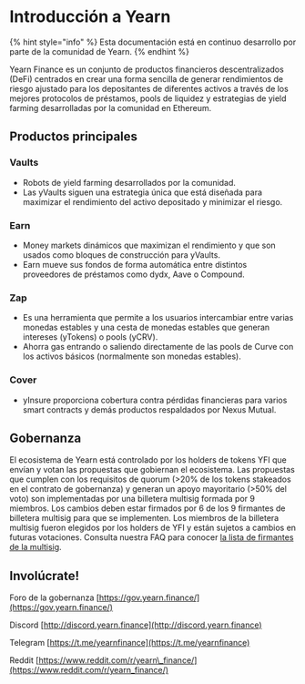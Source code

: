 # Introducción a Yearn

{% hint style="info" %}
Esta documentación está en continuo desarrollo por parte de la comunidad de Yearn.
{% endhint %}

Yearn Finance es un conjunto de productos financieros descentralizados \(DeFi\) centrados en crear una forma sencilla de generar rendimientos de riesgo ajustado para los depositantes de diferentes activos a través de los mejores protocolos de préstamos, pools de liquidez y estrategias de yield farming desarrolladas por la comunidad en Ethereum.

## Productos principales

### Vaults

* Robots de yield farming desarrollados por la comunidad.
* Las yVaults siguen una estrategia única que está diseñada para maximizar el rendimiento del activo depositado y minimizar el riesgo.

### Earn

* Money markets dinámicos que maximizan el rendimiento y que son usados como bloques de construcción para yVaults.
* Earn mueve sus fondos de forma automática entre distintos proveedores de préstamos como dydx, Aave o Compound.

### Zap

* Es una herramienta que permite a los usuarios intercambiar entre varias monedas estables y una cesta de monedas estables que generan intereses \(yTokens\) o pools \(yCRV\).
* Ahorra gas entrando o saliendo directamente de las pools de Curve con los activos básicos \(normalmente son monedas estables\).

### Cover

* yInsure proporciona cobertura contra pérdidas financieras para varios smart contracts y demás productos respaldados por Nexus Mutual.

## Gobernanza

El ecosistema de Yearn está controlado por los holders de tokens YFI que envían y votan las propuestas que gobiernan el ecosistema. Las propuestas que cumplen con los requisitos de quorum \(&gt;20% de los tokens stakeados en el contrato de gobernanza\) y generan un apoyo mayoritario \(&gt;50% del voto\) son implementadas por una billetera multisig formada por 9 miembros. Los cambios deben estar firmados por 6 de los 9 firmantes de billetera multisig para que se implementen. Los miembros de la billetera multisig fueron elegidos por los holders de YFI y están sujetos a cambios en futuras votaciones. Consulta nuestra FAQ para conocer [la lista de firmantes de la multisig](https://docs.yearn.finance/faq#who-are-the-9-multisig-signers).

## Involúcrate!

Foro de la gobernanza [https://gov.yearn.finance/](https://gov.yearn.finance/)

Discord [http://discord.yearn.finance](http://discord.yearn.finance)

Telegram [https://t.me/yearnfinance](https://t.me/yearnfinance)

Reddit [https://www.reddit.com/r/yearn\_finance/](https://www.reddit.com/r/yearn_finance/)

